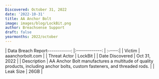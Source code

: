 ```yaml
---
Discovered: October 31, 2022
date: '2022-10-31'
title: AA Anchor Bolt
image: images/blog/LockBit.png
author: Breachsense Support
draft: false
yearmonths: 2022/october
---
```


| Data Breach Report------------:     |:-------------:    | :-----:|
| Victim      | aaanchorbolt.com      | 
| Threat Actor      | LockBit      | 
| Date Discovered      | Oct 31, 2022      | 
| Description      | AA Anchor Bolt manufactures a multitude of quality products, including anchor bolts, custom fasteners, and threaded rods.      | 
| Leak Size      | 26GB      | 

